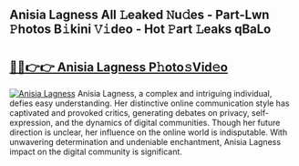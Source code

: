 ## Anisia Lagness All 𝙻eaked 𝙽u𝚍es - Part-Lwn 𝙿hotos B𝚒kini 𝚅𝚒deo - Hot 𝙿art 𝙻eaks qBaLo

# <h2><a href="http://ld0hlbv.urlbe.top/?page=Anisia+Lagness">🔗🔗👉👉 Anisia Lagness P𝚑oto𝚜Vid𝚎o</a></h2>

[![Anisia Lagness](https://i.imgur.com/eBuTRDB.gif)](http://ld0hlbv.urlbe.top/?page=Anisia+Lagness)
Anisia Lagness, a complex and intriguing individual, defies easy understanding. Her distinctive online communication style has captivated and provoked critics, generating debates on privacy, self-expression, and the dynamics of digital communities. Though her future direction is unclear, her influence on the online world is indisputable. With unwavering determination and undeniable enchantment, Anisia Lagness impact on the digital community is significant.
